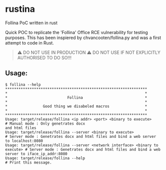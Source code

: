 # rustina
Follina PoC written in rust

Quick POC to replicate the 'Follina' Office RCE vulnerability for testing purposes. This has been inspiered by chvancooten/follina.py and was a first attempt to code in Rust.

> ⚠ DO NOT USE IN PRODUCTION
> ⚠ DO NOT USE IF NOT EXPLICITLY AUTHORISED TO DO SO!!!

## Usage:

```
$ follina --help
****************************************************************
*                                                              *
*                           Follina                            *
*                                                              *
*                Good thing we disabeled macros                *
*                                                              *
****************************************************************
Usage: target/release/follina <ip addr> <port> <binary to execute>             # Manual mode : Only genetrates docx
and html files
Usage: target/release/follina --server <binary to execute>                     # Server mode : Genetrates docx and html files and bind a web server to localhost:8080
Usage: target/release/follina --server <network interface> <binary to execute> # Server mode : Genetrates docx and html files and bind a web server to iface_ip_addr:8080
Usage: target/release/follina --help                                           # Print this message.
```

